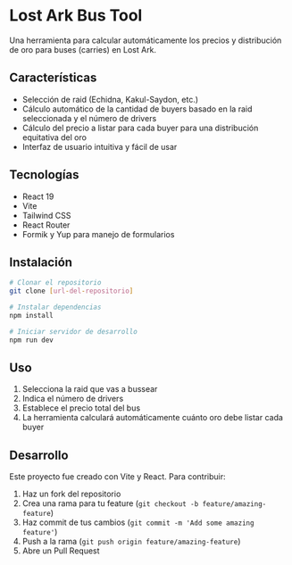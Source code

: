 # Lost Ark Bus Tool

Una herramienta para calcular automáticamente los precios y distribución de oro para buses (carries) en Lost Ark.

## Características

- Selección de raid (Echidna, Kakul-Saydon, etc.)
- Cálculo automático de la cantidad de buyers basado en la raid seleccionada y el número de drivers
- Cálculo del precio a listar para cada buyer para una distribución equitativa del oro
- Interfaz de usuario intuitiva y fácil de usar

## Tecnologías

- React 19
- Vite
- Tailwind CSS
- React Router
- Formik y Yup para manejo de formularios

## Instalación

```bash
# Clonar el repositorio
git clone [url-del-repositorio]

# Instalar dependencias
npm install

# Iniciar servidor de desarrollo
npm run dev
```

## Uso

1. Selecciona la raid que vas a bussear
2. Indica el número de drivers
3. Establece el precio total del bus
4. La herramienta calculará automáticamente cuánto oro debe listar cada buyer

## Desarrollo

Este proyecto fue creado con Vite y React. Para contribuir:

1. Haz un fork del repositorio
2. Crea una rama para tu feature (`git checkout -b feature/amazing-feature`)
3. Haz commit de tus cambios (`git commit -m 'Add some amazing feature'`)
4. Push a la rama (`git push origin feature/amazing-feature`)
5. Abre un Pull Request
